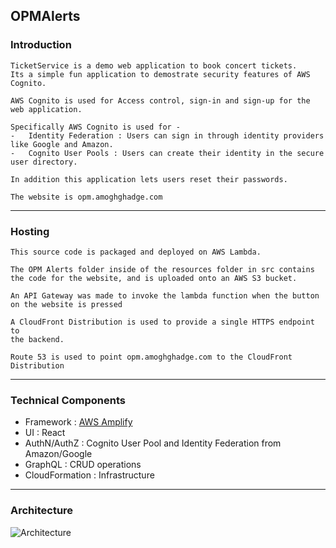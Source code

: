 ## OPMAlerts

### Introduction
    TicketService is a demo web application to book concert tickets. 
    Its a simple fun application to demostrate security features of AWS Cognito. 
    
    AWS Cognito is used for Access control, sign-in and sign-up for the web application.
    
    Specifically AWS Cognito is used for -
    -   Identity Federation : Users can sign in through identity providers like Google and Amazon.
    -   Cognito User Pools : Users can create their identity in the secure user directory.
    
    In addition this application lets users reset their passwords.

    The website is opm.amoghghadge.com
___________________________________________________________________________________________________

### Hosting
    This source code is packaged and deployed on AWS Lambda.

    The OPM Alerts folder inside of the resources folder in src contains 
    the code for the website, and is uploaded onto an AWS S3 bucket.

    An API Gateway was made to invoke the lambda function when the button on the website is pressed

    A CloudFront Distribution is used to provide a single HTTPS endpoint to
    the backend.

    Route 53 is used to point opm.amoghghadge.com to the CloudFront Distribution

___________________________________________________________________________________________________

### Technical Components
   
- Framework      : [AWS Amplify](https://aws-amplify.github.io/)<br>
- UI             : React<br>
- AuthN/AuthZ    : Cognito User Pool and Identity Federation from Amazon/Google<br>
- GraphQL        : CRUD operations<br>
- CloudFormation : Infrastructure<br>

___________________________________________________________________________________________________

### Architecture
![Architecture](ticketservice/CognitoArchitecture.png)
